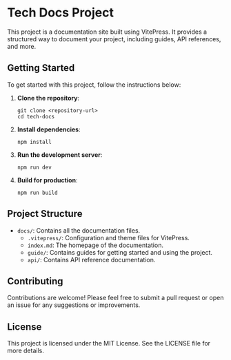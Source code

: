 # Tech Docs Project

This project is a documentation site built using VitePress. It provides a structured way to document your project, including guides, API references, and more.

## Getting Started

To get started with this project, follow the instructions below:

1. **Clone the repository**:
   ```
   git clone <repository-url>
   cd tech-docs
   ```

2. **Install dependencies**:
   ```
   npm install
   ```

3. **Run the development server**:
   ```
   npm run dev
   ```

4. **Build for production**:
   ```
   npm run build
   ```

## Project Structure

- `docs/`: Contains all the documentation files.
  - `.vitepress/`: Configuration and theme files for VitePress.
  - `index.md`: The homepage of the documentation.
  - `guide/`: Contains guides for getting started and using the project.
  - `api/`: Contains API reference documentation.

## Contributing

Contributions are welcome! Please feel free to submit a pull request or open an issue for any suggestions or improvements.

## License

This project is licensed under the MIT License. See the LICENSE file for more details.
